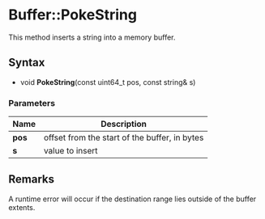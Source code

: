 # Buffer::PokeString #
This method inserts a string into a memory buffer.

## Syntax ##
- void **PokeString**(const uint64_t pos, const string& s)

### Parameters ###
| Name | Description |
| ----- | ----- |
| **pos** | offset from the start of the buffer, in bytes |
| **s** | value to insert |

## Remarks ##
A runtime error will occur if the destination range lies outside of the buffer extents.